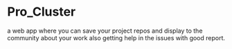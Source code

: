 # Pro_Cluster
a web app where you can save your project repos and display to the community about your work also getting help in the issues with good report.
